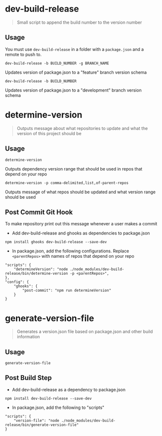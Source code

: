 # dev-build-release

> Small script to append the build number to the version number

## Usage

You must use `dev-build-release` in a folder with a `package.json` and a remote to push to.

`dev-build-release -b BUILD_NUMBER -g BRANCH_NAME`

Updates version of package.json to a "feature" branch version schema

`dev-build-release -b BUILD_NUMBER`

Updates version of package.json to a "development" branch version schema

# determine-version

> Outputs message about what repositories to update and what the version of this project should be

## Usage

`determine-version`

Outputs dependency version range that should be used in repos that depend on your repo

`determine-version -p comma-delimited,list,of-parent-repos`

Outputs message of what repos should be updated and what version range should be used

## Post Commit Git Hook
To make repository print out this message whenever a user makes a commit

* Add dev-build-release and ghooks as dependencies to package.json
```
npm install ghooks dev-build-release --save-dev
```

* In package.json, add the following configurations. Replace `<parentRepos>` with names of repos that depend on your repo

```
"scripts": {
    "determineVersion": "node ./node_modules/dev-build-release/bin/determine-version -p <parentRepos>",
},
"config": {
    "ghooks": {
        "post-commit": "npm run determineVersion"
    }
}
```

# generate-version-file

> Generates a version.json file based on package.json and other build information

## Usage

`generate-version-file`

## Post Build Step

* Add dev-build-release as a dependency to package.json
```
npm install dev-build-release --save-dev
```

* In package.json, add the following to "scripts"

```
"scripts": {
    "version-file": "node ./node_modules/dev-build-release/bin/generate-version-file"
}
```